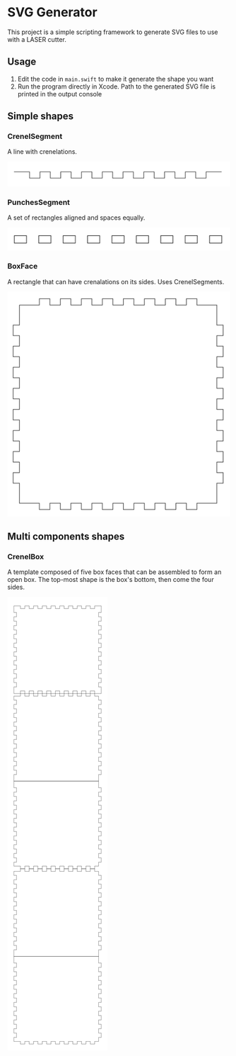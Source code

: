 # SVG Generator

This project is a simple scripting framework to generate SVG files to use with a LASER cutter.

## Usage

1. Edit the code in `main.swift` to make it generate the shape you want
2. Run the program directly in Xcode. Path to the generated SVG file is printed in the output console

## Simple shapes

### CrenelSegment

A line with crenelations.

![A line with crenelations](shape_crenelSegment.png)


### PunchesSegment

A set of rectangles aligned and spaces equally.

![A set of rectangles aligned and spaces equally](shape_punchesSegment.png)


### BoxFace

A rectangle that can have crenalations on its sides.
Uses CrenelSegments.

![A square with crenelations on all four sides](shape_boxFace.png)


## Multi components shapes

### CrenelBox

A template composed of five box faces that can be assembled to form an open box.
The top-most shape is the box's bottom, then come the four sides.

![Five box faces arranged vertically](shape_crenelBox.png)
